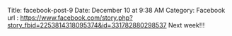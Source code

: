 Title: facebook-post-9
Date: December 10 at 9:38 AM
Category: Facebook
url : https://www.facebook.com/story.php?story_fbid=2253814318095374&id=331782880298537
Next week!!!
